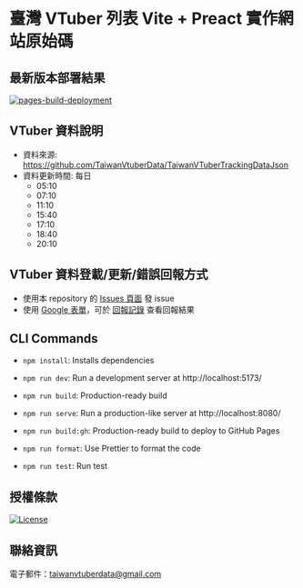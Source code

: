 # 臺灣 VTuber 列表 Vite + Preact 實作網站原始碼

## 最新版本部署結果
[![pages-build-deployment](https://github.com/TaiwanVtuberData/TaiwanVTuberData.github.io/actions/workflows/pages/pages-build-deployment/badge.svg)](https://github.com/TaiwanVtuberData/TaiwanVTuberData.github.io/actions/workflows/pages/pages-build-deployment)

## VTuber 資料說明

* 資料來源: <https://github.com/TaiwanVtuberData/TaiwanVTuberTrackingDataJson> 
* 資料更新時間: 每日 
  * 05:10
  * 07:10
  * 11:10
  * 15:40
  * 17:10
  * 18:40
  * 20:10

## VTuber 資料登載/更新/錯誤回報方式
* 使用本 repository 的 [Issues 頁面](https://github.com/TaiwanVtuberData/TaiwanVtuberData.github.io/issues) 發 issue
* 使用 [Google 表單](https://forms.gle/kWS4Co2botycpVQT7)，可於 [回報記錄](https://github.com/TaiwanVtuberData/TaiwanVTuberData.github.io/discussions/155) 查看回報結果

## CLI Commands

*   `npm install`: Installs dependencies

*   `npm run dev`: Run a development server at http://localhost:5173/

*   `npm run build`: Production-ready build

*   `npm run serve`: Run a production-like server at http://localhost:8080/

*   `npm run build:gh`: Production-ready build to deploy to GitHub Pages

*   `npm run format`: Use Prettier to format the code

*   `npm run test`: Run test

## 授權條款

[![License](https://img.shields.io/badge/License-BSD_3--Clause-blue.svg)](https://github.com/TaiwanVtuberData/TaiwanVTuberData.github.io/blob/master/LICENSE)

## 聯絡資訊

電子郵件：taiwanvtuberdata@gmail.com
